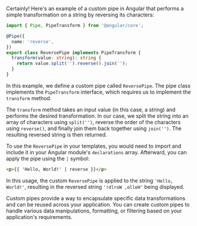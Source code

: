 Certainly! Here's an example of a custom pipe in Angular that performs a
simple transformation on a string by reversing its characters:

```typescript
import { Pipe, PipeTransform } from '@angular/core';

@Pipe({
  name: 'reverse',
})
export class ReversePipe implements PipeTransform {
  transform(value: string): string {
    return value.split('').reverse().join('');
  }
}
```

In this example, we define a custom pipe called `ReversePipe`. The pipe
class implements the `PipeTransform` interface, which requires us to
implement the `transform` method.

The `transform` method takes an input value (in this case, a string) and
performs the desired transformation. In our case, we split the string
into an array of characters using `split('')`, reverse the order of the
characters using `reverse()`, and finally join them back together using
`join('')`. The resulting reversed string is then returned.

To use the `ReversePipe` in your templates, you would need to import and
include it in your Angular module's `declarations` array. Afterward, you
can apply the pipe using the `|` symbol:

```html
<p>{{ 'Hello, World!' | reverse }}</p>
```

In this usage, the custom `ReversePipe` is applied to the string
`'Hello, World!'`, resulting in the reversed string `'!dlroW ,olleH'`
being displayed.

Custom pipes provide a way to encapsulate specific data transformations
and can be reused across your application. You can create custom pipes
to handle various data manipulations, formatting, or filtering based on
your application's requirements.
